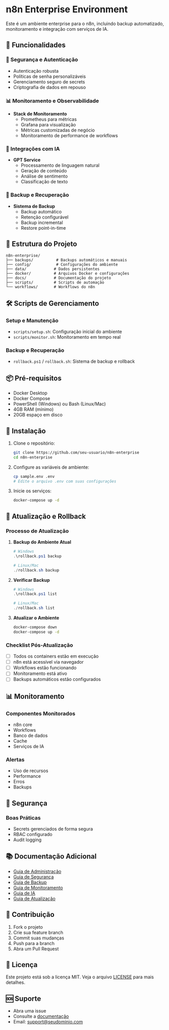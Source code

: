 # n8n Enterprise Environment

Este é um ambiente enterprise para o n8n, incluindo backup automatizado, monitoramento e integração com serviços de IA.

## 🌟 Funcionalidades

### 🔐 Segurança e Autenticação
- Autenticação robusta
- Políticas de senha personalizáveis
- Gerenciamento seguro de secrets
- Criptografia de dados em repouso

### 📊 Monitoramento e Observabilidade
- **Stack de Monitoramento**
  - Prometheus para métricas
  - Grafana para visualização
  - Métricas customizadas de negócio
  - Monitoramento de performance de workflows

### 🤖 Integrações com IA
- **GPT Service**
  - Processamento de linguagem natural
  - Geração de conteúdo
  - Análise de sentimento
  - Classificação de texto

### 💾 Backup e Recuperação
- **Sistema de Backup**
  - Backup automático
  - Retenção configurável
  - Backup incremental
  - Restore point-in-time

## 📁 Estrutura do Projeto

```
n8n-enterprise/
├── backups/          # Backups automáticos e manuais
├── config/           # Configurações do ambiente
├── data/            # Dados persistentes
├── docker/          # Arquivos Docker e configurações
├── docs/            # Documentação do projeto
├── scripts/         # Scripts de automação
└── workflows/       # Workflows do n8n
```

## 🛠️ Scripts de Gerenciamento

### Setup e Manutenção
- `scripts/setup.sh`: Configuração inicial do ambiente
- `scripts/monitor.sh`: Monitoramento em tempo real

### Backup e Recuperação
- `rollback.ps1` / `rollback.sh`: Sistema de backup e rollback

## 📦 Pré-requisitos

- Docker Desktop
- Docker Compose
- PowerShell (Windows) ou Bash (Linux/Mac)
- 4GB RAM (mínimo)
- 20GB espaço em disco

## 🚀 Instalação

1. Clone o repositório:
   ```bash
   git clone https://github.com/seu-usuario/n8n-enterprise
   cd n8n-enterprise
   ```

2. Configure as variáveis de ambiente:
   ```bash
   cp sample.env .env
   # Edite o arquivo .env com suas configurações
   ```

3. Inicie os serviços:
   ```bash
   docker-compose up -d
   ```

## 🔄 Atualização e Rollback

### Processo de Atualização

1. **Backup do Ambiente Atual**
   ```powershell
   # Windows
   .\rollback.ps1 backup

   # Linux/Mac
   ./rollback.sh backup
   ```

2. **Verificar Backup**
   ```powershell
   # Windows
   .\rollback.ps1 list

   # Linux/Mac
   ./rollback.sh list
   ```

3. **Atualizar o Ambiente**
   ```bash
   docker-compose down
   docker-compose up -d
   ```

### Checklist Pós-Atualização

- [ ] Todos os containers estão em execução
- [ ] n8n está acessível via navegador
- [ ] Workflows estão funcionando
- [ ] Monitoramento está ativo
- [ ] Backups automáticos estão configurados

## 📊 Monitoramento

### Componentes Monitorados
- n8n core
- Workflows
- Banco de dados
- Cache
- Serviços de IA

### Alertas
- Uso de recursos
- Performance
- Erros
- Backups

## 🔐 Segurança

### Boas Práticas
- Secrets gerenciados de forma segura
- RBAC configurado
- Audit logging

## 📚 Documentação Adicional

- [Guia de Administração](docs/admin-guide.md)
- [Guia de Segurança](docs/security-guide.md)
- [Guia de Backup](docs/backup-guide.md)
- [Guia de Monitoramento](docs/monitoring-guide.md)
- [Guia de IA](docs/ai-guide.md)
- [Guia de Atualização](docs/update-guide.md)

## 🤝 Contribuição

1. Fork o projeto
2. Crie sua feature branch
3. Commit suas mudanças
4. Push para a branch
5. Abra um Pull Request

## 📝 Licença

Este projeto está sob a licença MIT. Veja o arquivo [LICENSE](LICENSE) para mais detalhes.

## 🆘 Suporte

- Abra uma issue
- Consulte a [documentação](docs/)
- Email: support@seudominio.com
